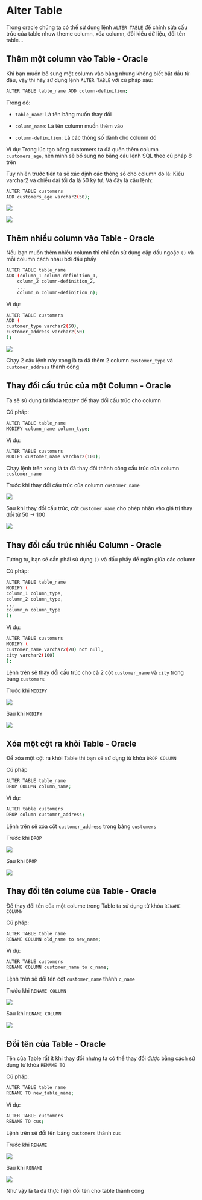 # Alter Table

Trong oracle chúng ta có thể sử dụng lệnh `ALTER TABLE` để chỉnh sửa cấu trúc của table nhuw theme column, xóa column, đổi kiểu dữ liệu, đổi tên table...

## Thêm một column vào Table - Oracle

Khi bạn muốn bổ sung một column vào bảng nhưng không biết bắt đầu từ đâu, vậy thì hãy sử dụng lệnh `ALTER TABLE` với cú pháp sau:

```sh
ALTER TABLE table_name ADD column-definition;
```

Trong đó:

- `table_name`: Là tên bảng muốn thay đổi

- `column_name`: Là tên column muốn thêm vào

- `column-definition`: Là các thông số dành cho column đó 

Ví dụ: Trong lúc tạo bảng customers ta đã quên thêm column `customers_age`, nên mình sẽ bổ sung nó bằng câu lệnh SQL theo cú pháp ở trên

Tuy nhiên trước tiên ta sẽ xác định các thông số cho column đó là: Kiểu varchar2 và chiều dài tối đa là 50 ký tự. Và đây là câu lệnh:

```sh
ALTER TABLE customers
ADD customers_age varchar2(50);
```

![](/images/alterTable.png)

![](/images/alterTable1.png)

## Thêm nhiều column vào Table - Oracle

Nếu bạn muốn thêm nhiều column thì chỉ cần sử dụng cặp dấu ngoặc `()` và mỗi column cách nhau bởi dấu phẩy

```sh
ALTER TABLE table_name
ADD (column_1 column-definition_1,
	column_2 column-definition_2,
	...
	column_n column-definition_n);
```

Ví dụ:

```sh
ALTER TABLE customers
ADD (
customer_type varchar2(50),
customer_address varchar2(50)
);
```

![](/images/alterTable2.png)

Chạy 2 câu lệnh này xong là ta đã thêm 2 column `customer_type` và `customer_address` thành công

## Thay đổi cấu trúc của một Column - Oracle

Ta sẽ sử dụng từ khóa `MODIFY` để thay đổi cấu trúc cho column

Cú pháp:

```sh
ALTER TABLE table_name
MODIFY column_name column_type;
```

Ví dụ:

```sh
ALTER TABLE customers
MODIFY customer_name varchar2(100);
```

Chạy lệnh trên xong là ta đã thay đổi thành công cấu trúc của column `customer_name`

Trước khi thay đổi cấu trúc của column `customer_name`

![](/images/modify.png)

Sau khi thay đổi cấu trúc, cột `customer_name` cho phép nhận vào giá trị thay đổi từ 50 -> 100

![](/images/afterModify.png)


## Thay đổi cấu trúc nhiều Column - Oracle

Tương tự, bạn sẽ cần phải sử dụng `()` và dấu phẩy để ngăn giữa các column

Cú pháp:

```sh
ALTER TABLE table_name  
MODIFY (
column_1 column_type,  
column_2 column_type,  
...  
column_n column_type
);
```

Ví dụ:

```sh
ALTER TABLE customers  
MODIFY (
customer_name varchar2(20) not null,  
city varchar2(100)
);
```

Lệnh trên sẽ thay đổi cấu trúc cho cả 2 cột `customer_name` và `city` trong bảng `customers`

Trước khi `MODIFY`

![](/images/before.png)

Sau khi `MODIFY`

![](/images/after.png)

## Xóa một cột ra khỏi Table - Oracle

Để xóa một cột ra khỏi Table thì bạn sẽ sử dụng từ khóa `DROP COLUMN`

Cú pháp

```sh
ALTER TABLE table_name  
DROP COLUMN column_name;
```

Ví dụ:

```sh
ALTER table customers
DROP column customer_address;
```

Lệnh trên sẽ xóa cột `customer_address` trong bảng `customers`

Trước khi `DROP`

![](/images/beforeDrop.png)

Sau khi `DROP`

![](/images/afterDrop.png)

## Thay đổi tên colume của Table - Oracle

Để thay đổi tên của một colume trong Table ta sử dụng từ khóa `RENAME COLUMN`

Cú pháp:

```sh
ALTER TABLE table_name  
RENAME COLUMN old_name to new_name;
```

Ví dụ: 

```sh
ALTER TABLE customers
RENAME COLUMN customer_name to c_name;
```

Lệnh trên sẽ đổi tên cột `customer_name` thành `c_name`

Trước khi `RENAME COLUMN`

![](/images/rename.png)

Sau khi `RENAME COLUMN`

![](/images/afterRename.png)

## Đổi tên của Table - Oracle

Tên của Table rất ít khi thay đổi nhưng ta có thể thay đổi được bằng cách sử dụng từ khóa `RENAME TO`

Cú pháp:

```sh
ALTER TABLE table_name  
RENAME TO new_table_name;
```

Ví dụ:

```sh
ALTER TABLE customers
RENAME TO cus;
```

Lệnh trên sẽ đổi tên bảng `customers` thành `cus`

Trước khi `RENAME`

![](/images/beforeRename.png)

Sau khi `RENAME`

![](/images/afterRename1.png)

Như vậy là ta đã thực hiện đổi tên cho table thành công